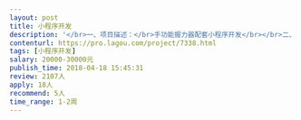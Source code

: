 ```yaml
---                
layout: post       
title: 小程序开发           
description: '</br>一、项目描述：</br>手功能握力器配套小程序开发</br></br>二、主要功能点：</br>1、蓝牙绑定、解绑、数据交互；</br>2、捏握次数显示、握力显示；</br>3、好友管理；</br>4、排行榜管理；</br></br>三、可参考产品：</br>无</br></br>四、人员要求：</br>1、有微信小程序开发经验；</br>2、有微信蓝牙连接开发经验；</br>3、良好的沟通能力和契约精神。</br>'     
contenturl: https://pro.lagou.com/project/7338.html      
tags: [小程序开发]            
salary: 20000-30000元          
publish_time: 2018-04-18 15:45:31         
review: 2107人                   
apply: 18人                   
recommend: 5人                   
time_range: 1-2周              
---                 
```

